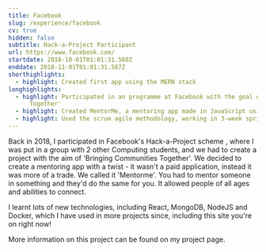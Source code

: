 ```yaml
---
title: Facebook
slug: /experience/facebook
cv: true
hidden: false
subtitle: Hack-a-Project Participant
url: https://www.facebook.com/
startdate: 2018-10-01T01:01:31.560Z
enddate: 2018-11-01T01:01:31.587Z
shorthighlights:
  - highlight: Created first app using the MERN stack
longhighlights:
  - highlight: Participated in an programme at Facebook with the goal of creating an application to 'Bring Communities 
      Together'
  - highlight: Created MentorMe, a mentoring app made in JavaScript using React and Node.js
  - highlight: Used the scrum agile methodology, working in 3-week sprints
---
```

Back in 2018, I participated in Facebook's Hack-a-Project scheme , where I was put in a group with 2 other Computing students, and we had to create a project with the aim of 'Bringing Communities Together'. We decided to create a mentoring app with a twist - it wasn't a paid application, instead it was more of a trade. We called it 'Mentorme'. You had to mentor someone in something and they'd do the same for you. It allowed people of all ages and abilities to connect.

I learnt lots of new technologies, including React, MongoDB, NodeJS and Docker, which I have used in more projects since, including this site you're on right now!

More information on this project can be found on my project page.